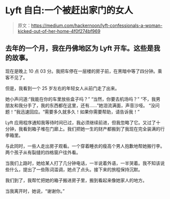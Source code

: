# Lyft 自白:一个被赶出家门的女人

> 原文：<https://medium.com/hackernoon/lyft-confessionals-a-woman-kicked-out-of-her-home-4f0f274bf969>

## 去年的一个月，我在丹佛地区为 Lyft 开车。这些是我的故事。

现在是晚上 10 点 03 分。我把车停在一层楼的房子前，在黑暗中等了四分钟。乘客不见了。

但是，我看到一个 25 岁左右的年轻女人从前门走了出来。

她小声问道:“我能在你的车里放些盒子吗？”
“当然，你要去机场吗？”
“不，我男朋友和我分手了，我的东西都在这里，还有……”她泪流满面，声音沙哑。
“没问题！”我迅速回应。“需要多久就多久！如果你需要帮助，请告诉我！”

Lyft 应用程序通知我等待时间已过，我必须继续前进，但我忽略了它。又过了十分钟，我看到箱子堆在门廊上。我们把她一生的财产都搬到了我现在完全装满的行李箱里。

与此同时，一些人走出房子观看。一个穿着睡衣的瘦高个男人抱歉地帮她搬行李。两个孩子从有裂缝的四格窗户往外看。

当我们上路时，她给某人打了几分钟电话，一半说着外语，一半哭着。我不知该说些什么，提出了一些陈词滥调，她点了点头。接下来的旅程保持沉默。

我们到了，我帮忙把她的箱子搬进房子里，搬到看起来像她家人的地方。

当我离开时，她说，“谢谢你。”